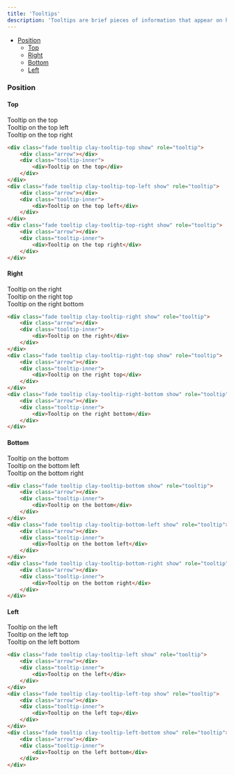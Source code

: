 ```yaml
---
title: 'Tooltips'
description: 'Tooltips are brief pieces of information that appear on hover state over an element to clarify its meaning or use for the user.'
---
```


<div class="nav-toc-absolute">
<div class="nav-toc">

-   [Position](#tooltip-position)
    -   [Top](#tooltip-top)
    -   [Right](#tooltip-right)
    -   [Bottom](#tooltip-bottom)
    -   [Left](#tooltip-left)

</div>
</div>

### Position

#### Top

<div class="sheet-example">
    <div class="clay-site-tooltip-display">
        <div class="fade tooltip clay-tooltip-top show" role="tooltip">
            <div class="arrow"></div>
            <div class="tooltip-inner">
                <div>Tooltip on the top</div>
            </div>
        </div>
        <div class="fade tooltip clay-tooltip-top-left show" role="tooltip">
            <div class="arrow"></div>
            <div class="tooltip-inner">
                <div>Tooltip on the top left</div>
            </div>
        </div>
        <div class="fade tooltip clay-tooltip-top-right show" role="tooltip">
            <div class="arrow"></div>
            <div class="tooltip-inner">
                <div>Tooltip on the top right</div>
            </div>
        </div>
    </div>
</div>

```html
<div class="fade tooltip clay-tooltip-top show" role="tooltip">
	<div class="arrow"></div>
	<div class="tooltip-inner">
		<div>Tooltip on the top</div>
	</div>
</div>
<div class="fade tooltip clay-tooltip-top-left show" role="tooltip">
	<div class="arrow"></div>
	<div class="tooltip-inner">
		<div>Tooltip on the top left</div>
	</div>
</div>
<div class="fade tooltip clay-tooltip-top-right show" role="tooltip">
	<div class="arrow"></div>
	<div class="tooltip-inner">
		<div>Tooltip on the top right</div>
	</div>
</div>
```

#### Right

<div class="sheet-example">
    <div class="clay-site-tooltip-display">
        <div class="fade tooltip clay-tooltip-right show" role="tooltip">
            <div class="arrow"></div>
            <div class="tooltip-inner">
                <div>Tooltip on the right</div>
            </div>
        </div>
        <div class="fade tooltip clay-tooltip-right-top show" role="tooltip">
            <div class="arrow"></div>
            <div class="tooltip-inner">
                <div>Tooltip on the right top</div>
            </div>
        </div>
        <div class="fade tooltip clay-tooltip-right-bottom show" role="tooltip">
            <div class="arrow"></div>
            <div class="tooltip-inner">
                <div>Tooltip on the right bottom</div>
            </div>
        </div>
    </div>
</div>

```html
<div class="fade tooltip clay-tooltip-right show" role="tooltip">
	<div class="arrow"></div>
	<div class="tooltip-inner">
		<div>Tooltip on the right</div>
	</div>
</div>
<div class="fade tooltip clay-tooltip-right-top show" role="tooltip">
	<div class="arrow"></div>
	<div class="tooltip-inner">
		<div>Tooltip on the right top</div>
	</div>
</div>
<div class="fade tooltip clay-tooltip-right-bottom show" role="tooltip">
	<div class="arrow"></div>
	<div class="tooltip-inner">
		<div>Tooltip on the right bottom</div>
	</div>
</div>
```

#### Bottom

<div class="sheet-example">
    <div class="clay-site-tooltip-display">
        <div class="fade tooltip clay-tooltip-bottom show" role="tooltip">
            <div class="arrow"></div>
            <div class="tooltip-inner">
                <div>Tooltip on the bottom</div>
            </div>
        </div>
        <div class="fade tooltip clay-tooltip-bottom-left show" role="tooltip">
            <div class="arrow"></div>
            <div class="tooltip-inner">
                <div>Tooltip on the bottom left</div>
            </div>
        </div>
        <div class="fade tooltip clay-tooltip-bottom-right show" role="tooltip">
            <div class="arrow"></div>
            <div class="tooltip-inner">
                <div>Tooltip on the bottom right</div>
            </div>
        </div>
    </div>
</div>

```html
<div class="fade tooltip clay-tooltip-bottom show" role="tooltip">
	<div class="arrow"></div>
	<div class="tooltip-inner">
		<div>Tooltip on the bottom</div>
	</div>
</div>
<div class="fade tooltip clay-tooltip-bottom-left show" role="tooltip">
	<div class="arrow"></div>
	<div class="tooltip-inner">
		<div>Tooltip on the bottom left</div>
	</div>
</div>
<div class="fade tooltip clay-tooltip-bottom-right show" role="tooltip">
	<div class="arrow"></div>
	<div class="tooltip-inner">
		<div>Tooltip on the bottom right</div>
	</div>
</div>
```

#### Left

<div class="sheet-example">
    <div class="clay-site-tooltip-display">
        <div class="fade tooltip clay-tooltip-left show" role="tooltip">
            <div class="arrow"></div>
            <div class="tooltip-inner">
                <div>Tooltip on the left</div>
            </div>
        </div>
        <div class="fade tooltip clay-tooltip-left-top show" role="tooltip">
            <div class="arrow"></div>
            <div class="tooltip-inner">
                <div>Tooltip on the left top</div>
            </div>
        </div>
        <div class="fade tooltip clay-tooltip-left-bottom show" role="tooltip">
            <div class="arrow"></div>
            <div class="tooltip-inner">
                <div>Tooltip on the left bottom</div>
            </div>
        </div>
    </div>
</div>

```html
<div class="fade tooltip clay-tooltip-left show" role="tooltip">
	<div class="arrow"></div>
	<div class="tooltip-inner">
		<div>Tooltip on the left</div>
	</div>
</div>
<div class="fade tooltip clay-tooltip-left-top show" role="tooltip">
	<div class="arrow"></div>
	<div class="tooltip-inner">
		<div>Tooltip on the left top</div>
	</div>
</div>
<div class="fade tooltip clay-tooltip-left-bottom show" role="tooltip">
	<div class="arrow"></div>
	<div class="tooltip-inner">
		<div>Tooltip on the left bottom</div>
	</div>
</div>
```
